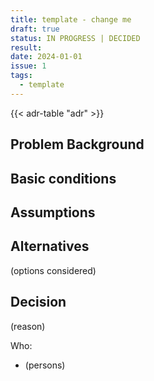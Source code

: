 ```yaml
---
title: template - change me
draft: true
status: IN PROGRESS | DECIDED
result: 
date: 2024-01-01
issue: 1
tags:
  - template
---
```


{{< adr-table "adr" >}}

## Problem Background


## Basic conditions


## Assumptions


## Alternatives
(options considered)


## Decision
(reason)

Who:
- (persons)

